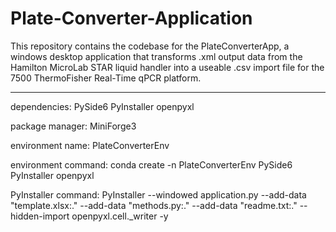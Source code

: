 # Plate-Converter-Application
This repository contains the codebase for the PlateConverterApp, a windows desktop application that transforms .xml output data from the Hamilton MicroLab STAR liquid handler into a useable .csv import file for the 7500 ThermoFisher Real-Time qPCR platform. 

----------------------------------------------------------------------------------------------------------------------------------------------------------------------

dependencies:			    PySide6
                            PyInstaller
                            openpyxl

package manager: 		    MiniForge3

environment name:		    PlateConverterEnv

environment command:		conda create -n PlateConverterEnv PySide6 PyInstaller openpyxl


PyInstaller command:
PyInstaller --windowed application.py --add-data "template.xlsx:." --add-data "methods.py:." --add-data "readme.txt:." --hidden-import openpyxl.cell._writer -y
